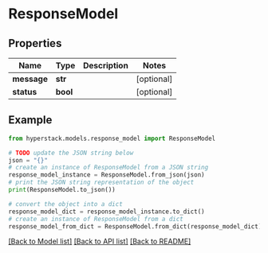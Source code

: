 # ResponseModel


## Properties

Name | Type | Description | Notes
------------ | ------------- | ------------- | -------------
**message** | **str** |  | [optional] 
**status** | **bool** |  | [optional] 

## Example

```python
from hyperstack.models.response_model import ResponseModel

# TODO update the JSON string below
json = "{}"
# create an instance of ResponseModel from a JSON string
response_model_instance = ResponseModel.from_json(json)
# print the JSON string representation of the object
print(ResponseModel.to_json())

# convert the object into a dict
response_model_dict = response_model_instance.to_dict()
# create an instance of ResponseModel from a dict
response_model_from_dict = ResponseModel.from_dict(response_model_dict)
```
[[Back to Model list]](../README.md#documentation-for-models) [[Back to API list]](../README.md#documentation-for-api-endpoints) [[Back to README]](../README.md)


